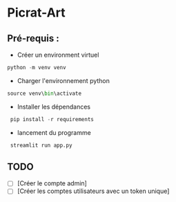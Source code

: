 # Picrat-Art

## Pré-requis : 

 - Créer un environment virtuel
 ```python
 python -m venv venv
 ``` 
 - Charger l'environnement python
 ```python
 source venv\bin\activate
 ```
 - Installer les dépendances
```python
 pip install -r requirements
```
- lancement du programme
```python
 streamlit run app.py
```
## TODO
- [ ] [Créer le compte admin]
- [ ] [Créer les comptes utilisateurs avec un token unique]
